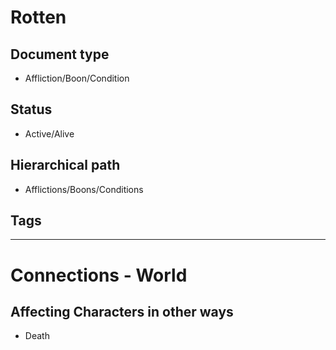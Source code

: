 # Rotten

## Document type

 - Affliction/Boon/Condition

## Status

 - Active/Alive

## Hierarchical path

 - Afflictions/Boons/Conditions

## Tags

---

# Connections - World

## Affecting Characters in other ways

 - Death
